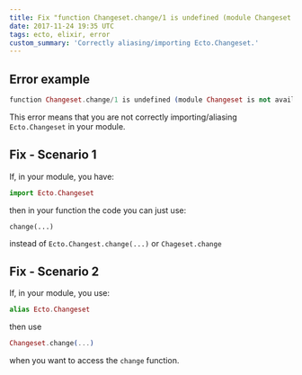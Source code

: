 ```yaml
---
title: Fix "function Changeset.change/1 is undefined (module Changeset is not available)"
date: 2017-11-24 19:35 UTC
tags: ecto, elixir, error
custom_summary: 'Correctly aliasing/importing Ecto.Changeset.'
---
```


## Error example

```elixir
function Changeset.change/1 is undefined (module Changeset is not available)
```

This error means that you are not correctly importing/aliasing `Ecto.Changeset` in your module.

## Fix - Scenario 1
If, in your module, you have:

```elixir
import Ecto.Changeset
```

then in your function the code you can just use:

```
change(...)
```

instead of `Ecto.Changest.change(...)` or `Chageset.change`

## Fix - Scenario 2
If, in your module, you use:

```elixir
alias Ecto.Changeset
```

then use

```elixir
Changeset.change(...)
```

when you want to access the `change` function.

